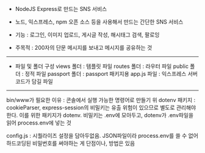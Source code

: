 * NodeJS Express로 만드는 SNS 서비스

- 노드, 익스프레스, npm 오픈 소스 등을 사용해서 만드는 간단한 SNS 서비스

- 기능 : 로그인, 이미지 업로드, 게시글 작성, 해시태그 검색, 팔로잉

- 주목적 : 200자의 단문 메시지를 보내고 메시지를 공유하는 것 

--------------------------

- 파일 및 폴더 구성
views 폴더 : 템플릿 파일
routes 폴더 : 라우터 파일
public 폴더 : 정적 파일
passport 폴더 : passport 패키지용 
app.js 파일 : 익스프레스 서버 코드가 담길 파일

---------------------------

bin/www가 필요한 이유 : 콘솔에서 실행 가능한 명령어로 만들기 위
dotenv 패키지 : cookieParser, express-session의 비밀키는 유출 위험이 있으므로 별도로 관리해야한다. 
이를 위한 패키지가 dotenv. 비밀키는 .env에 모아두고, dotenv가 .env파일을 읽어 process.env에 넣는 것

config.js : 시퀄라이즈 설정을 담아두없음. JSON파일이라 process.env를 쓸 수 없어 하드코딩된 비밀번호를 써야하는 게 단점이나, 방법은 있음